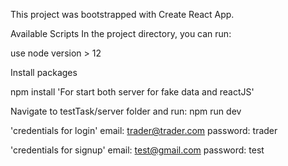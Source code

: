 This project was bootstrapped with Create React App.

Available Scripts
In the project directory, you can run:

use node version > 12

Install packages

npm install
'For start both server for fake data and reactJS'

Navigate to testTask/server folder and run:
npm run dev

'credentials for login'
email: trader@trader.com  password: trader

'credentials for signup'
email: test@gmail.com  password: test